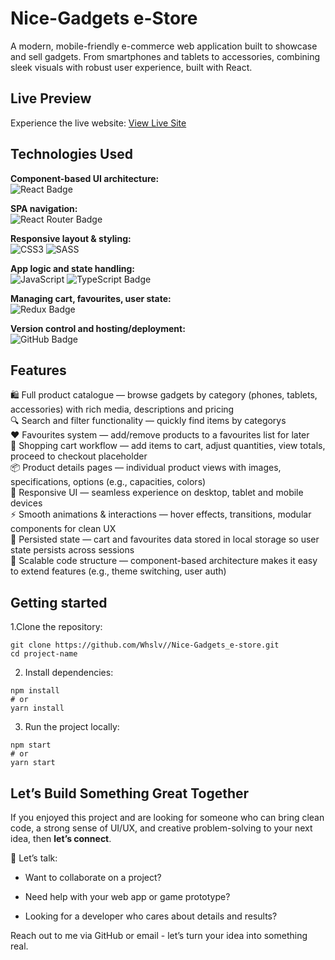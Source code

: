 # Nice-Gadgets e-Store

A modern, mobile-friendly e-commerce web application built to showcase and sell gadgets. From smartphones and tablets to accessories, combining sleek visuals with robust user experience, built with React.

## Live Preview

Experience the live website: [View Live Site](https://whslv.github.io/layout_landing-page/)

## Technologies Used
**Component-based UI architecture:** <br>
![React Badge](https://img.shields.io/badge/React-61DAFB?logo=react&logoColor=000&style=for-the-badge) <br>

**SPA navigation:** <br>
![React Router Badge](https://img.shields.io/badge/React%20Router-CA4245?logo=reactrouter&logoColor=fff&style=for-the-badge) <br>

**Responsive layout & styling:** <br>
![CSS3](https://img.shields.io/badge/css3-%231572B6.svg?style=for-the-badge&logo=css3&logoColor=white) ![SASS](https://img.shields.io/badge/SASS-hotpink.svg?style=for-the-badge&logo=SASS&logoColor=white) <br>

**App logic and state handling:** <br>
![JavaScript](https://img.shields.io/badge/javascript-%23323330.svg?style=for-the-badge&logo=javascript&logoColor=%23F7DF1E) ![TypeScript Badge](https://img.shields.io/badge/TypeScript-3178C6?logo=typescript&logoColor=fff&style=for-the-badge) <br>

**Managing cart, favourites, user state:** <br>
![Redux Badge](https://img.shields.io/badge/Redux-764ABC?style=for-the-badge&logo=redux&logoColor=fff) <br>

**Version control and hosting/deployment:** <br>
![GitHub Badge](https://img.shields.io/badge/GitHub-181717?style=for-the-badge&logo=github&logoColor=white) <br>

## Features

🛍️ Full product catalogue — browse gadgets by category (phones, tablets, accessories) with rich media, descriptions and pricing <br>
🔍 Search and filter functionality — quickly find items by categorys <br>
❤️ Favourites system — add/remove products to a favourites list for later <br>
🛒 Shopping cart workflow — add items to cart, adjust quantities, view totals, proceed to checkout placeholder <br>
📦 Product details pages — individual product views with images, specifications, options (e.g., capacities, colors)<br>
📱 Responsive UI — seamless experience on desktop, tablet and mobile devices<br>
⚡ Smooth animations & interactions — hover effects, transitions, modular components for clean UX<br>
💾 Persisted state — cart and favourites data stored in local storage so user state persists across sessions<br>
🔧 Scalable code structure — component-based architecture makes it easy to extend features (e.g., theme switching, user auth)<br>

## Getting started

1.Clone the repository:

```
git clone https://github.com/Whslv//Nice-Gadgets_e-store.git
cd project-name
```

2. Install dependencies:
```
npm install
# or
yarn install
```

3. Run the project locally:
```
npm start
# or
yarn start
```


## Let’s Build Something Great Together

If you enjoyed this project and are looking for someone who can bring clean code, a strong sense of UI/UX, and creative problem-solving to your next idea, then **let’s connect**.

📩 Let’s talk:

- Want to collaborate on a project?

- Need help with your web app or game prototype?

- Looking for a developer who cares about details and results?

Reach out to me via GitHub
 or email - let’s turn your idea into something real.

